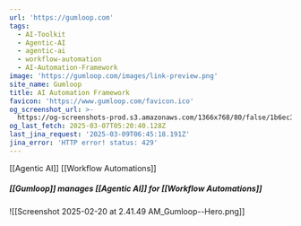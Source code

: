 ```yaml
---
url: 'https://gumloop.com'
tags:
  - AI-Toolkit
  - Agentic-AI
  - agentic-ai
  - workflow-automation
  - AI-Automation-Framework
image: 'https://gumloop.com/images/link-preview.png'
site_name: Gumloop
title: AI Automation Framework
favicon: 'https://www.gumloop.com/favicon.ico'
og_screenshot_url: >-
  https://og-screenshots-prod.s3.amazonaws.com/1366x768/80/false/1b6ec3b8af38d1e248e978c042455b27a2aad3064ca94e0ef2191742410d4d02.jpeg
og_last_fetch: 2025-03-07T05:20:40.128Z
last_jina_request: '2025-03-09T06:45:18.191Z'
jina_error: 'HTTP error! status: 429'
---
```


[[Agentic AI]]
[[Workflow Automations]]

##### [[Gumloop]] manages [[Agentic AI]] for [[Workflow Automations]]
![[Screenshot 2025-02-20 at 2.41.49 AM_Gumloop--Hero.png]]
